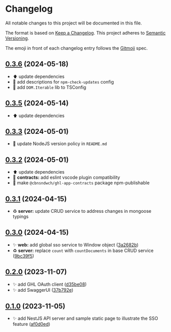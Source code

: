 # Changelog

All notable changes to this project will be documented in this file.

The format is based on [Keep a Changelog](https://keepachangelog.com/en/1.0.0/). This project adheres to [Semantic Versioning](https://semver.org/spec/v2.0.0.html).

The emoji in front of each changelog entry follows the [Gitmoji](https://gitmoji.dev/) spec.

## [0.3.6](https://github.com/cbnsndwch/ghl-app/compare/v0.3.5...v0.3.6) (2024-05-18)

- :arrow_up: update dependencies
- :memo: add descriptions for `npm-check-updates` config
- :wrench: add `DOM.Iterable` lib to TSConfig

## [0.3.5](https://github.com/cbnsndwch/ghl-app/compare/v0.3.4...v0.3.5) (2024-05-14)

- :arrow_up: update dependencies

## [0.3.3](https://github.com/cbnsndwch/ghl-app/compare/v0.3.2...v0.3.3) (2024-05-01)

- :memo: update NodeJS version policy in `README.md`

## [0.3.2](https://github.com/cbnsndwch/ghl-app/compare/v0.3.1...v0.3.2) (2024-05-01)

- :arrow_up: update dependencies
- :rotating_light: **contracts:** add eslint vscode plugin compatibility
- :rocket: make `@cbnsndwch/ghl-app-contracts` package npm-publishable

## [0.3.1](https://github.com/cbnsndwch/ghl-app/compare/v0.3.0...v0.3.1) (2024-04-15)

- :recycle: **server:** update CRUD service to address changes in mongoose typings

## [0.3.0](https://github.com/cbnsndwch/ghl-app/compare/v0.2.0...v0.3.0) (2024-04-15)

- :sparkles: **web:** add global sso service to Window object ([3a2682b](https://github.com/cbnsndwch/ghl-app/commit/3a2682bb705b34888d25e21f7bd1272693f88bce))
- :recycle: **server:** replace `count` with `countDocuments` in base CRUD service ([9bc39f5](https://github.com/cbnsndwch/ghl-app/commit/9bc39f5311279781a4758d5aaf562b6f83e42c14))

## [0.2.0](https://github.com/cbnsndwch/ghl-app/compare/v0.1.0...v0.2.0) (2023-11-07)

- :sparkles: add GHL OAuth client ([d35be08](https://github.com/cbnsndwch/ghl-app/commit/d35be081d924c19d9378c807862d2bd3aa087b50))
- :sparkles: add SwaggerUI ([37b792e](https://github.com/cbnsndwch/ghl-app/commit/37b792ef8ff1cc8944d11909a67cfff855b0b150))

## [0.1.0](https://github.com/cbnsndwch/ghl-app/compare/init...v0.1.0) (2023-11-05)

- :sparkles: add NestJS API server and sample static page to illustrate the SSO feature ([af0d0ed](https://github.com/cbnsndwch/ghl-app/commit/af0d0ed6a160249dd113d3f9df229d7f8e9de5e0))
